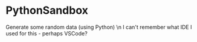 # PythonSandbox
Generate some random data (using Python) \n
I can't remember what IDE I used for this - perhaps VSCode?


